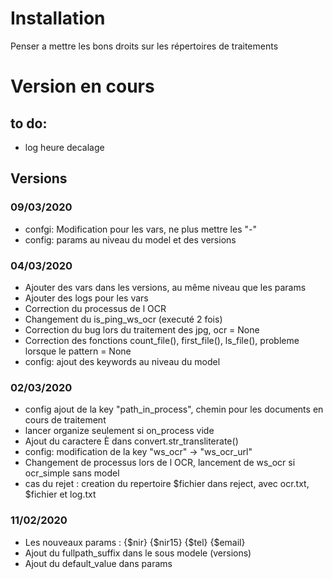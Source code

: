 # Installation
Penser a mettre les bons droits sur les répertoires de traitements

# Version en cours
## to do:
- log heure decalage

## Versions
### 09/03/2020
- confgi: Modification pour les vars, ne plus mettre les "-"
- config: params au niveau du model et des versions

### 04/03/2020
- Ajouter des vars dans les versions, au même niveau que les params
- Ajouter des logs pour les vars
- Correction du processus de l OCR
- Changement du is_ping_ws_ocr (executé 2 fois)
- Correction du bug lors du traitement des jpg, ocr = None
- Correction des fonctions count_file(), first_file(), ls_file(), probleme lorsque le pattern = None
- config: ajout des keywords au niveau du model

### 02/03/2020
- config ajout de la key "path_in_process", chemin pour les documents en cours de traitement
- lancer organize seulement si on_process vide
- Ajout du caractere È dans convert.str_transliterate()
- config: modification de la key "ws_ocr" -> "ws_ocr_url"
- Changement de processus lors de l OCR, lancement de ws_ocr si ocr_simple sans model
- cas du rejet : creation du repertoire $fichier dans reject, avec ocr.txt, $fichier  et log.txt

### 11/02/2020
- Les nouveaux params : {$nir} {$nir15} {$tel} {$email}
- Ajout du fullpath_suffix dans le sous modele (versions)
- Ajout du default_value dans params
